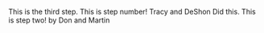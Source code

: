 This is the third step.
This is step number! Tracy and DeShon Did this.
This is step two! by Don and Martin
